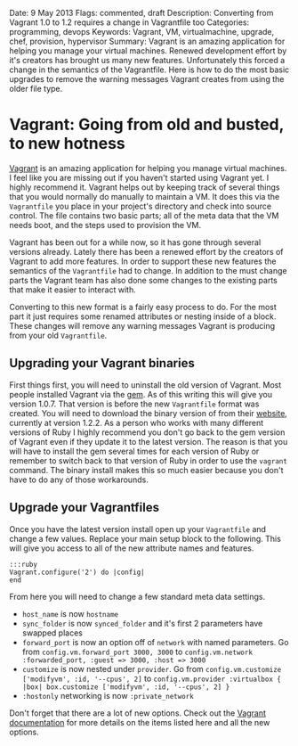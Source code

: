 Date: 9 May 2013
Flags: commented, draft
Description: Converting from Vagrant 1.0 to 1.2 requires a change in Vagrantfile too
Categories: programming, devops
Keywords: Vagrant, VM, virtualmachine, upgrade, chef, provision, hypervisor
Summary: Vagrant is an amazing application for helping you manage your virtual machines. Renewed development effort by it's creators has brought us many new features. Unfortunately this forced a change in the semantics of the Vagrantfile. Here is how to do the most basic upgrades to remove the warning messages Vagrant creates from using the older file type.

# Vagrant: Going from old and busted, to new hotness

[Vagrant][1] is an amazing application for helping you manage virtual machines. I feel like you are missing out if you haven't started using Vagrant yet. I highly recommend it. Vagrant helps out by keeping track of several things that you would normally do manually to maintain a VM. It does this via the `Vagrantfile` you place in your project's directory and check into source control. The file contains two basic parts; all of the meta data that the VM needs boot, and the steps used to provision the VM.

Vagrant has been out for a while now, so it has gone through several versions already. Lately there has been a renewed effort by the creators of Vagrant to add more features. In order to support these new features the semantics of the `Vagrantfile` had to change. In addition to the must change parts the Vagrant team has also done some changes to the existing parts that make it easier to interact with.

Converting to this new format is a fairly easy process to do. For the most part it just requires some renamed attributes or nesting inside of a block. These changes will remove any warning messages Vagrant is producing from your old `Vagrantfile`.

## Upgrading your Vagrant binaries

First things first, you will need to uninstall the old version of Vagrant. Most people installed Vagrant via the [gem][4]. As of this writing this will give you version 1.0.7. That version is before the new `Vagrantfile` format was created. You will need to download the binary version of from their [website][3], currently at version 1.2.2. As a person who works with many different versions of Ruby I highly recommend you don't go back to the gem version of Vagrant even if they update it to the latest version. The reason is that you will have to install the gem several times for each version of Ruby or remember to switch back to that version of Ruby in order to use the `vagrant` command. The binary install makes this so much easier because you don't have to do any of those workarounds.

## Upgrade your Vagrantfiles

Once you have the latest version install open up your `Vagrantfile` and change a few values. Replace your main setup block to the following. This will give you access to all of the new attribute names and features.

    :::ruby
    Vagrant.configure('2') do |config|
    end

From here you will need to change a few standard meta data settings.

* `host_name` is now `hostname`
* `sync_folder` is now `synced_folder` and it's first 2 parameters have swapped places
* `forward_port` is now an option off of `network` with named parameters. Go from `config.vm.forward_port 3000, 3000` to `config.vm.network :forwarded_port, :guest => 3000, :host => 3000`
* `customize` is now nested under `provider`. Go from `config.vm.customize ['modifyvm', :id, '--cpus', 2]` to `config.vm.provider :virtualbox { |box| box.customize ['modifyvm', :id, '--cpus', 2] }`
* `:hostonly` networking is now `:private_network`

Don't forget that there are a lot of new options. Check out the [Vagrant documentation][2] for more details on the items listed here and all the new options.

[1]: http://www.vagrantup.com/ "Vagrant"
[2]: http://docs.vagrantup.com/v2/ "Vagrant documentation"
[3]: http://downloads.vagrantup.com/ "Vagrant downloads"
[4]: http://rubygems.org/gems/vagrant "Vagrant gem on RubyGems"
